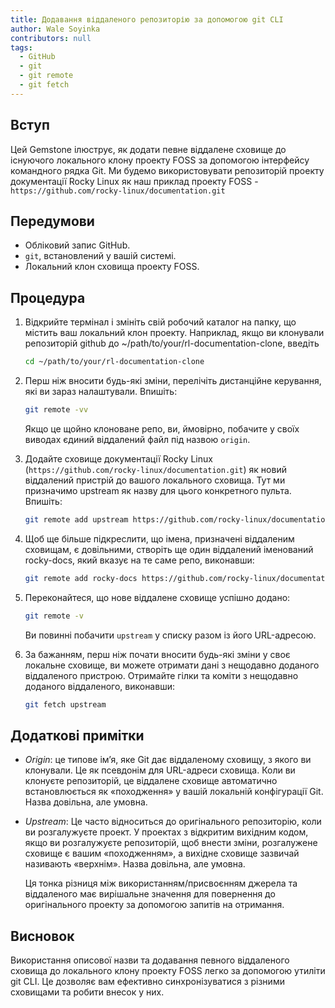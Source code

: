 ```yaml
---
title: Додавання віддаленого репозиторію за допомогою git CLI
author: Wale Soyinka
contributors: null
tags:
  - GitHub
  - git
  - git remote
  - git fetch
---
```


## Вступ

Цей Gemstone ілюструє, як додати певне віддалене сховище до існуючого локального клону проекту FOSS за допомогою інтерфейсу командного рядка Git.
Ми будемо використовувати репозиторій проекту документації Rocky Linux як наш приклад проекту FOSS - `https://github.com/rocky-linux/documentation.git`

## Передумови

- Обліковий запис GitHub.
- `git`, встановлений у вашій системі.
- Локальний клон сховища проекту FOSS.

## Процедура

1. Відкрийте термінал і змініть свій робочий каталог на папку, що містить ваш локальний клон проекту.
   Наприклад, якщо ви клонували репозиторій github до \~/path/to/your/rl-documentation-clone, введіть
   ```bash
   cd ~/path/to/your/rl-documentation-clone
   ```
2. Перш ніж вносити будь-які зміни, перелічіть дистанційне керування, які ви зараз налаштували. Впишіть:
   ```bash
   git remote -vv
   ```
   Якщо це щойно клоноване репо, ви, ймовірно, побачите у своїх виводах єдиний віддалений файл під назвою `origin`.
3. Додайте сховище документації Rocky Linux (`https://github.com/rocky-linux/documentation.git`) як новий віддалений пристрій до вашого локального сховища. Тут ми призначимо upstream як назву для цього конкретного пульта. Впишіть:

   ```bash
   git remote add upstream https://github.com/rocky-linux/documentation.git
   ```
4. Щоб ще більше підкреслити, що імена, призначені віддаленим сховищам, є довільними, створіть ще один віддалений іменований rocky-docs, який вказує на те саме репо, виконавши:
   ```bash
   git remote add rocky-docs https://github.com/rocky-linux/documentation.git
   ```
5. Переконайтеся, що нове віддалене сховище успішно додано:
   ```bash
   git remote -v
   ```
   Ви повинні побачити `upstream` у списку разом із його URL-адресою.
6. За бажанням, перш ніж почати вносити будь-які зміни у своє локальне сховище, ви можете отримати дані з нещодавно доданого віддаленого пристрою.
   Отримайте гілки та коміти з нещодавно доданого віддаленого, виконавши:
   ```bash
   git fetch upstream
   ```

## Додаткові примітки

- _Origin_: це типове ім’я, яке Git дає віддаленому сховищу, з якого ви клонували. Це як псевдонім для URL-адреси сховища. Коли ви клонуєте репозиторій, це віддалене сховище автоматично встановлюється як «походження» у вашій локальній конфігурації Git. Назва довільна, але умовна.

- _Upstream_: Це часто відноситься до оригінального репозиторію, коли ви розгалужуєте проект.
  У проектах з відкритим вихідним кодом, якщо ви розгалужуєте репозиторій, щоб внести зміни, розгалужене сховище є вашим «походженням», а вихідне сховище зазвичай називають «верхнім». Назва довільна, але умовна.

  Ця тонка різниця між використанням/присвоєнням джерела та віддаленого має вирішальне значення для повернення до оригінального проекту за допомогою запитів на отримання.

## Висновок

Використання описової назви та додавання певного віддаленого сховища до локального клону проекту FOSS легко за допомогою утиліти git CLI. Це дозволяє вам ефективно синхронізуватися з різними сховищами та робити внесок у них.
